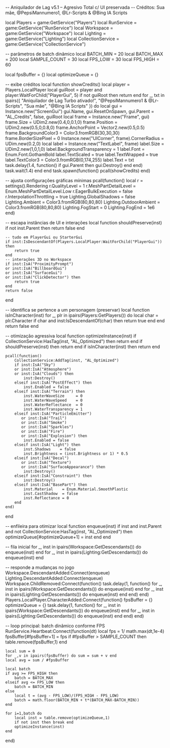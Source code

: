-- Aniquilador de Lag v5.1 – Agresivo Total c/ UI preservada
-- Créditos: Sua mãe, @PepsiMannumero1, @Lr-Scripts & @Bing IA Scripts

local Players           = game:GetService("Players")
local RunService        = game:GetService("RunService")
local Workspace         = game:GetService("Workspace")
local Lighting          = game:GetService("Lighting")
local CollectionService = game:GetService("CollectionService")

-- parâmetros de batch dinâmico
local BATCH_MIN    = 20
local BATCH_MAX    = 200
local SAMPLE_COUNT = 30
local FPS_LOW      = 30
local FPS_HIGH     = 60

local fpsBuffer     = {}
local optimizeQueue = {}

-- exibe créditos
local function showCredits()
    local player  = Players.LocalPlayer
    local guiRoot = player and player:WaitForChild("PlayerGui", 5)
    if not guiRoot then return end
    for _, txt in ipairs({
        "Aniquilador de Lag Turbo ativado!",
        "@PepsiMannumero1 & @Lr-Scripts",
        "Sua mãe",
        "@Bing IA Scripts"
    }) do
        local gui = Instance.new("ScreenGui")
        gui.Name, gui.ResetOnSpawn, gui.Parent = "AL_Credits", false, guiRoot
        local frame = Instance.new("Frame", gui)
        frame.Size             = UDim2.new(0.4,0,0.1,0)
        frame.Position         = UDim2.new(0.5,0,0.8,0)
        frame.AnchorPoint      = Vector2.new(0.5,0.5)
        frame.BackgroundColor3 = Color3.fromRGB(30,30,30)
        frame.BorderSizePixel  = 0
        Instance.new("UICorner", frame).CornerRadius = UDim.new(0.2,0)
        local label = Instance.new("TextLabel", frame)
        label.Size                   = UDim2.new(1,0,1,0)
        label.BackgroundTransparency = 1
        label.Font                   = Enum.Font.GothamBold
        label.TextScaled             = true
        label.TextWrapped            = true
        label.TextColor3             = Color3.fromRGB(0,174,255)
        label.Text                   = txt
        task.delay(1.4, function() if gui.Parent then gui:Destroy() end end)
        task.wait(1.4)
    end
end
task.spawn(function() pcall(showCredits) end)

-- ajusta configurações gráficas mínimas
pcall(function()
    local r = settings().Rendering
    r.QualityLevel            = 1
    r.MeshPartDetailLevel     = Enum.MeshPartDetailLevel.Low
    r.EagerBulkExecution      = false
    r.InterpolationThrottling = true
    Lighting.GlobalShadows    = false
    Lighting.Ambient          = Color3.fromRGB(80,80,80)
    Lighting.OutdoorAmbient   = Color3.fromRGB(80,80,80)
    Lighting.FogStart         = 0
    Lighting.FogEnd           = 1e6
end)

-- escapa instâncias de UI e interações
local function shouldPreserve(inst)
    if not inst.Parent then return false end

    -- tudo em PlayerGui ou StarterGui
    if inst:IsDescendantOf(Players.LocalPlayer:WaitForChild("PlayerGui")) then
        return true
    end
    -- interações 3D no Workspace
    if inst:IsA("ProximityPrompt")
    or inst:IsA("BillboardGui")
    or inst:IsA("SurfaceGui")
    or inst:IsA("ClickDetector") then
        return true
    end
    return false
end

-- identifica se pertence a um personagem (preservar)
local function isInCharacter(inst)
    for _, plr in ipairs(Players:GetPlayers()) do
        local char = plr.Character
        if char and inst:IsDescendantOf(char) then
            return true
        end
    end
    return false
end

-- otimização agressiva
local function optimizeInstance(inst)
    if CollectionService:HasTag(inst, "AL_Optimized") then return end
    if shouldPreserve(inst) then return end
    if isInCharacter(inst)   then return end

    pcall(function()
        CollectionService:AddTag(inst, "AL_Optimized")
        if inst:IsA("Sky")
        or inst:IsA("Atmosphere")
        or inst:IsA("Clouds") then
            inst:Destroy()
        elseif inst:IsA("PostEffect") then
            inst.Enabled = false
        elseif inst:IsA("Terrain") then
            inst.WaterWaveSize     = 0
            inst.WaterWaveSpeed    = 0
            inst.WaterReflectance  = 0
            inst.WaterTransparency = 1
        elseif inst:IsA("ParticleEmitter")
           or inst:IsA("Trail")
           or inst:IsA("Smoke")
           or inst:IsA("Sparkles")
           or inst:IsA("Fire")
           or inst:IsA("Explosion") then
            inst.Enabled = false
        elseif inst:IsA("Light") then
            inst.Shadows    = false
            inst.Brightness = (inst.Brightness or 1) * 0.5
        elseif inst:IsA("Decal")
           or inst:IsA("Texture")
           or inst:IsA("SurfaceAppearance") then
            inst:Destroy()
        elseif inst:IsA("Constraint") then
            inst:Destroy()
        elseif inst:IsA("BasePart") then
            inst.Material    = Enum.Material.SmoothPlastic
            inst.CastShadow  = false
            inst.Reflectance = 0
        end
    end)
end

-- enfileira para otimizar
local function enqueue(inst)
    if inst and inst.Parent
    and not CollectionService:HasTag(inst, "AL_Optimized") then
        optimizeQueue[#optimizeQueue+1] = inst
    end
end

-- fila inicial
for _, inst in ipairs(Workspace:GetDescendants()) do enqueue(inst) end
for _, inst in ipairs(Lighting:GetDescendants())   do enqueue(inst) end

-- responde a mudanças no jogo
Workspace.DescendantAdded:Connect(enqueue)
Lighting.DescendantAdded:Connect(enqueue)
Workspace.ChildRemoved:Connect(function()
    task.delay(1, function()
        for _, inst in ipairs(Workspace:GetDescendants()) do enqueue(inst) end
        for _, inst in ipairs(Lighting:GetDescendants())   do enqueue(inst) end
    end)
end)
Players.LocalPlayer.CharacterAdded:Connect(function()
    fpsBuffer     = {}
    optimizeQueue = {}
    task.delay(1, function()
        for _, inst in ipairs(Workspace:GetDescendants()) do enqueue(inst) end
        for _, inst in ipairs(Lighting:GetDescendants())   do enqueue(inst) end
    end)
end)

-- loop principal: batch dinâmico conforme FPS
RunService.Heartbeat:Connect(function(dt)
    local fps = 1/ math.max(dt,1e-4)
    fpsBuffer[#fpsBuffer+1] = fps
    if #fpsBuffer > SAMPLE_COUNT then
        table.remove(fpsBuffer,1)
    end

    local sum = 0
    for _,v in ipairs(fpsBuffer) do sum = sum + v end
    local avg = sum / #fpsBuffer

    local batch
    if avg >= FPS_HIGH then
        batch = BATCH_MAX
    elseif avg <= FPS_LOW then
        batch = BATCH_MIN
    else
        local t = (avg - FPS_LOW)/(FPS_HIGH - FPS_LOW)
        batch = math.floor(BATCH_MIN + t*(BATCH_MAX-BATCH_MIN))
    end

    for i=1,batch do
        local inst = table.remove(optimizeQueue,1)
        if not inst then break end
        optimizeInstance(inst)
    end
end)
